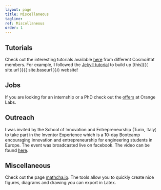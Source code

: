```yaml
---
layout: page
title: Miscellaneous
tagline:
ref: Miscellaneous
order: 1
---
```


## Tutorials

Check out the interesting tutorials available [here](https://github.com/CosmoStat/Tutorials) from different CosmoStat members. For example, I followed the [Jekyll tutorial](https://github.com/sfarrens/jekyll_tutorial) to build up [this]({{ site.url }}{{ site.baseurl }}/) website!

##  Jobs

If you are looking for an internship or a PhD check out the [offers](https://orange.jobs/site/en-home/) at Orange Labs.  

## Outreach

I was invited by the School of Innovation and Entrepreneurship (Turin, Italy) to take part in the Inventor Experience which is a 10-day Bootcamp encouraging innovation and entrepreneurship for engineering students in Europe. The event was broadcasted live on facebook. The video can be found [here](https://www.facebook.com/199732320574181/videos/380805112866572/?__so__=channel_tab&__rv__=all_videos_card).  

## Miscellaneous

Check out the page [mathcha.io](https://www.mathcha.io/). The tools allow you to quickly create nice figures, diagrams and drawing you can export in Latex.  
